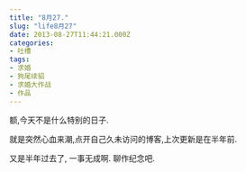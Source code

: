 ```yaml
---
title: "8月27."
slug: "life8月27"
date: 2013-08-27T11:44:21.000Z
categories:
- 吐槽
tags:
- 求婚
- 狗尾续貂
- 求婚大作战
- 作品
---
```



额,今天不是什么特别的日子.

就是突然心血来潮,点开自己久未访问的博客,上次更新是在半年前. 

又是半年过去了, 一事无成啊. 聊作纪念吧.
